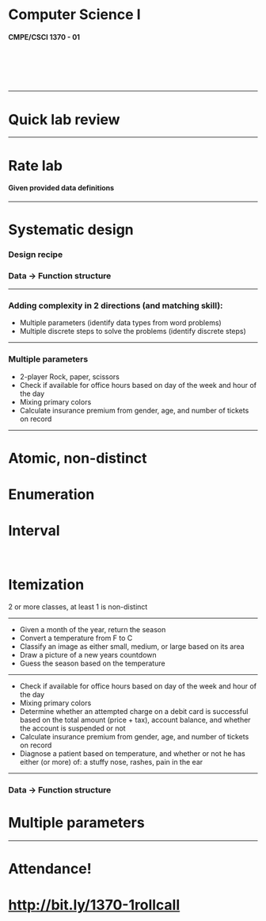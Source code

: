 <!--
$theme: gaia
template: invert
footer: CMPE/CSCI 1370 - 01
-->

# Computer Science I
#### CMPE/CSCI 1370 - 01

<br>
<br>
<br>
<br>

---

# Quick lab review

---

# Rate lab
#### Given provided data definitions



---

# Systematic design

### Design recipe
### Data -> Function structure

---

### Adding complexity in 2 directions (and matching skill):

- Multiple parameters (identify data types from word problems)
- Multiple discrete steps to solve the problems (identify discrete steps)

---

### Multiple parameters

- 2-player Rock, paper, scissors
- Check if available for office hours based on day of the week and hour of the day
- Mixing primary colors
- Calculate insurance premium from gender, age, and number of tickets on record


---

# Atomic, non-distinct

# Enumeration

# Interval
<br/>

# Itemization

2 or more classes, at least 1 is non-distinct

---

- Given a month of the year, return the season
- Convert a temperature from F to C
- Classify an image as either small, medium, or large based on its area
- Draw a picture of a new years countdown
- Guess the season based on the temperature

---

- Check if available for office hours based on day of the week and hour of the day
- Mixing primary colors
- Determine whether an attempted charge on a debit card is successful based on the total amount (price + tax), account balance, and whether the account is suspended or not
- Calculate insurance premium from gender, age, and number of tickets on record
- Diagnose a patient based on temperature, and whether or not he has either (or more) of: a stuffy nose, rashes, pain in the ear

---

### Data -> Function structure
# Multiple parameters

---

# Attendance!
# http://bit.ly/1370-1rollcall